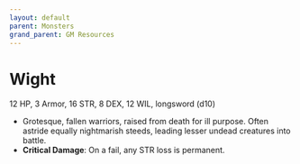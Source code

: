 ```yaml
---
layout: default
parent: Monsters
grand_parent: GM Resources
---
```


# Wight

12 HP, 3 Armor, 16 STR, 8 DEX, 12 WIL, longsword (d10)

- Grotesque, fallen warriors, raised from death for ill purpose. Often astride equally nightmarish steeds, leading lesser undead creatures into battle.
- **Critical Damage**: On a fail, any STR loss is permanent.
